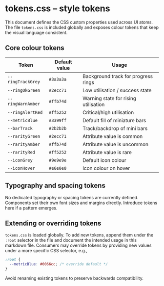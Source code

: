 # tokens.css – style tokens

This document defines the CSS custom properties used across UI atoms. The file `tokens.css` is included globally and exposes colour tokens that keep the
visual language consistent.

## Core colour tokens

| Token | Default value | Usage |
|-------|---------------|-------|
| `--ringTrackGrey` | `#3a3a3a` | Background track for progress rings |
| `--ringOkGreen` | `#2ecc71` | Low utilisation / success state |
| `--ringWarnAmber` | `#ffb74d` | Warning state for rising utilisation |
| `--ringAlertRed` | `#ff5252` | Critical/high utilisation |
| `--metricBlue` | `#3399ff` | Default fill of miniature bars |
| `--barTrack` | `#2b2b2b` | Track/backdrop of mini bars |
| `--rarityGreen` | `#2ecc71` | Attribute value is common |
| `--rarityAmber` | `#ffb74d` | Attribute value is uncommon |
| `--rarityRed` | `#ff5252` | Attribute value is rare |
| `--iconGrey` | `#9e9e9e` | Default icon colour |
| `--iconHover` | `#e0e0e0` | Icon colour on hover |

## Typography and spacing tokens

No dedicated typography or spacing tokens are currently defined. Components set their own font sizes and margins directly. Introduce tokens here if a pattern emerges.

## Extending or overriding tokens

`tokens.css` is loaded globally. To add new tokens, append them under the `:root` selector in the file and document the intended usage in this markdown file. Consumers may override tokens by providing new values under a more specific CSS selector, e.g.,

```css
:root {
  --metricBlue: #0066cc; /* override default */
}
```

Avoid renaming existing tokens to preserve backwards compatibility.
